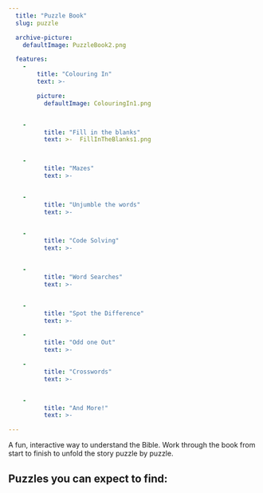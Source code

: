 ```yaml
---
  title: "Puzzle Book"
  slug: puzzle

  archive-picture:
    defaultImage: PuzzleBook2.png

  features:
    -
        title: "Colouring In"
        text: >-

        picture:
          defaultImage: ColouringIn1.png


    -
          title: "Fill in the blanks"
          text: >-  FillInTheBlanks1.png


    -
          title: "Mazes"
          text: >-


    -
          title: "Unjumble the words"
          text: >-


    -
          title: "Code Solving"
          text: >-


    -
          title: "Word Searches"
          text: >-


    -
          title: "Spot the Difference"
          text: >-

    -
          title: "Odd one Out"
          text: >-

    -
          title: "Crosswords"
          text: >-


    -
          title: "And More!"
          text: >-

---
```

A fun, interactive way to understand the Bible. Work through the book from start to finish to unfold the story puzzle by puzzle.<!--more-->

## Puzzles you can expect to find: ##

